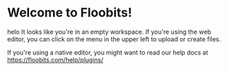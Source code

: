 # Welcome to Floobits!

helo
It looks like you're in an empty workspace. If you're using the web editor, you can
click on the menu in the upper left to upload or create files.

If you're using a native editor, you might want to read our help docs at
https://floobits.com/help/plugins/
